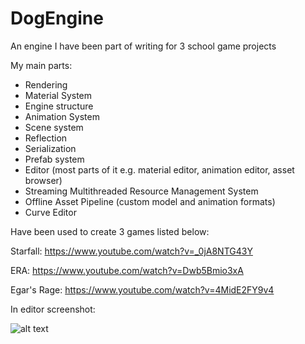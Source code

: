 # DogEngine
An engine I have been part of writing for 3 school game projects

My main parts:

* Rendering
* Material System
* Engine structure
* Animation System
* Scene system
* Reflection
* Serialization
* Prefab system
* Editor (most parts of it e.g. material editor, animation editor, asset browser)
* Streaming Multithreaded Resource Management System
* Offline Asset Pipeline (custom model and animation formats)
* Curve Editor

Have been used to create 3 games listed below:

Starfall: https://www.youtube.com/watch?v=_0jA8NTG43Y

ERA: https://www.youtube.com/watch?v=Dwb5Bmio3xA

Egar's Rage: https://www.youtube.com/watch?v=4MidE2FY9v4

In editor screenshot:

![alt text](https://i.imgur.com/Bc98YX7.png)
